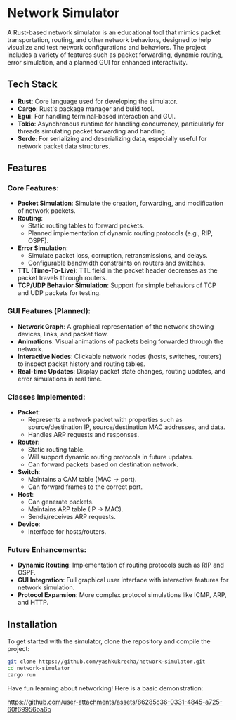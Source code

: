 # Network Simulator

A Rust-based network simulator is an educational tool that mimics packet transportation, routing, and other network behaviors, designed to help visualize and test network configurations and behaviors. The project includes a variety of features such as packet forwarding, dynamic routing, error simulation, and a planned GUI for enhanced interactivity.

## Tech Stack

- **Rust**: Core language used for developing the simulator.
- **Cargo**: Rust's package manager and build tool.
- **Egui**: For handling terminal-based interaction and GUI.
- **Tokio**: Asynchronous runtime for handling concurrency, particularly for threads simulating packet forwarding and handling.
- **Serde**: For serializing and deserializing data, especially useful for network packet data structures.

## Features

### Core Features:
- **Packet Simulation**: Simulate the creation, forwarding, and modification of network packets.
- **Routing**:
  - Static routing tables to forward packets.
  - Planned implementation of dynamic routing protocols (e.g., RIP, OSPF).
- **Error Simulation**:
  - Simulate packet loss, corruption, retransmissions, and delays.
  - Configurable bandwidth constraints on routers and switches.
- **TTL (Time-To-Live)**: TTL field in the packet header decreases as the packet travels through routers.
- **TCP/UDP Behavior Simulation**: Support for simple behaviors of TCP and UDP packets for testing.

### GUI Features (Planned):
- **Network Graph**: A graphical representation of the network showing devices, links, and packet flow.
- **Animations**: Visual animations of packets being forwarded through the network.
- **Interactive Nodes**: Clickable network nodes (hosts, switches, routers) to inspect packet history and routing tables.
- **Real-time Updates**: Display packet state changes, routing updates, and error simulations in real time.

### Classes Implemented:
- **Packet**: 
  - Represents a network packet with properties such as source/destination IP, source/destination MAC addresses, and data.
  - Handles ARP requests and responses.
- **Router**:
  - Static routing table.
  - Will support dynamic routing protocols in future updates.
  - Can forward packets based on destination network.
- **Switch**: 
  - Maintains a CAM table (MAC → port).
  - Can forward frames to the correct port.
- **Host**: 
  - Can generate packets.
  - Maintains ARP table (IP → MAC).
  - Sends/receives ARP requests.
- **Device**: 
  - Interface for hosts/routers.

### Future Enhancements:
- **Dynamic Routing**: Implementation of routing protocols such as RIP and OSPF.
- **GUI Integration**: Full graphical user interface with interactive features for network simulation.
- **Protocol Expansion**: More complex protocol simulations like ICMP, ARP, and HTTP.

## Installation

To get started with the simulator, clone the repository and compile the project:

```bash
git clone https://github.com/yashkukrecha/network-simulator.git
cd network-simulator
cargo run
```
Have fun learning about networking! Here is a basic demonstration:

https://github.com/user-attachments/assets/86285c36-0331-4845-a725-60f69956ba6b


